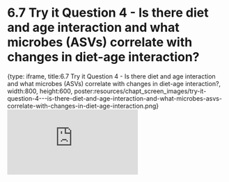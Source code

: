 # 6.7 Try it Question 4 - Is there diet and age interaction and what microbes (ASVs) correlate with changes in diet-age interaction?
 
{type: iframe, title:6.7 Try it Question 4 - Is there diet and age interaction and what microbes (ASVs) correlate with changes in diet-age interaction?, width:800, height:600, poster:resources/chapt_screen_images/try-it-question-4---is-there-diet-and-age-interaction-and-what-microbes-asvs-correlate-with-changes-in-diet-age-interaction.png}
![](https://sayumiyork.github.io/miniCURE-16S_Test/try-it-question-4---is-there-diet-and-age-interaction-and-what-microbes-asvs-correlate-with-changes-in-diet-age-interaction.html)
 

 
